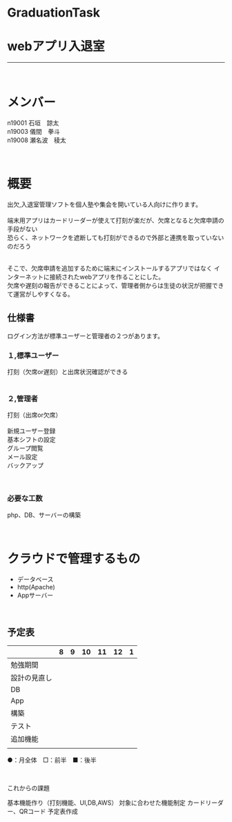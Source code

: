 # GraduationTask  

# webアプリ入退室
******  

<br />  

# メンバー
n19001 石垣　諒太  
n19003 儀間　拳斗  
n19008 瀬名波　稜太 

<br />  

# 概要  
出欠,入退室管理ソフトを個人塾や集会を開いている人向けに作ります。  
<br />
端末用アプリはカードリーダーが使えて打刻が楽だが、欠席となると欠席申請の手段がない  
恐らく、ネットワークを遮断しても打刻ができるので外部と連携を取っていないのだろう  

<br />  
そこで、欠席申請を追加するために端末にインストールするアプリではなく  
インターネットに接続されたwebアプリを作ることにした。  
<br />  
欠席や遅刻の報告ができることによって、管理者側からは生徒の状況が把握できて運営がしやすくなる。  

## 仕様書  
ログイン方法が標準ユーザーと管理者の２つがあります。  

### １,標準ユーザー  
打刻（欠席or遅刻）と出席状況確認ができる  
<br />

### ２,管理者 
打刻（出席or欠席）  
<br />
新規ユーザー登録  
基本シフトの設定  
グループ閲覧  
メール設定  
バックアップ  

<br />  

### 必要な工数
php、DB、サーバーの構築  

<br />

# クラウドで管理するもの
* データベース  
* http(Apache)  
* Appサーバー  
<br />  
 


## 予定表



| | 8 | 9 | 10 | 11 | 12 | 1 |
| ---- | ---- | ---- | ---- | ---- | ---- | ---- |
| 勉強期間 |  |  |  |  |  |  |
| 設計の見直し |  |  |  |  |  |  |
| DB |  |  |  |  |  |  |
| App |  |  |  |  |  |  |
| 構築 |  |  |  |  |  |  |
| テスト |  |  |  |  |  |  |
| 追加機能 |  |  |  |  |  |  |
|  |  |  |  |  |  |  |

●：月全体　□：前半　■：後半




<br />

これからの課題

基本機能作り（打刻機能、UI,DB,AWS）
対象に合わせた機能制定
カードリーダー、QRコード
予定表作成

<br />


